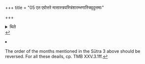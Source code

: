 +++
title = "05 एत एवोत्तरे मासास्त्रयस्त्रिंशारम्भणास्त्रिवृदुत्तमाः"

+++

<details><summary>थिते</summary>

5. The same months[^1] beginning with the (month on the days) in which thirty-three-versed-stoma (is used) and ending with (the month on the day in which) nine versed-stoma is used.[^1]  

[^1]: The order of the months mentioned in the Sūtra 3 above should be reversed. For all these deails, cp. TMB XXV.3.1ff.</details>
